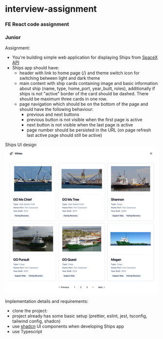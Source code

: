 # interview-assignment

### FE React code assignment

### Junior

Assignment:

- You're building simple web application for displaying Ships
  from [SpaceX API](https://github.com/r-spacex/SpaceX-API/tree/master/docs/ships/v4)
- Ships app should have:
    - header with link to home page (/) and theme switch icon for switching between light and dark theme
    - main content with ship cards containing image and basic information about ship (name, type, home_port, year_built, roles),
      additionally if ships is not "active" border of the card should be dashed. There should be maximum three cards in one row.
    - page navigation which should be on the bottom of the page and should have the following behaviour:
      - previous and next buttons
      - previous button is not visible when the first page is active
      - next button is not visible when the last page is active
      - page number should be persisted in the URL (on page refresh last active page should still be active)
 
Ships UI design 
![ships.png](ships.png)

Implementation details and requirements:

- clone the project: <git submodule url>
- project already has some basic setup (prettier, eslint, jest, tsconfig, tailwind config, shadcn)
- use [shadcn](https://ui.shadcn.com/) UI components when developing Ships app
- use Typescript